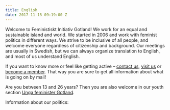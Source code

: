 ```yaml
---
title: English
date: 2017-11-15 09:19:00 Z
---
```


Welcome to Feministiskt Initiativ Gotland! We work for an equal and sustainable island and world. We started in 2006 and work with feminist politics in different ways. We strive to be inclusive of all people, and welcome everyone regardless of citizenship and background. Our meetings are usually in Swedish, but we can always organize translation to English, and most of us understand English.

If you want to know more or feel like getting active – [contact us](http://figotland.se/kontakt), [visit us](https://goo.gl/maps/bf49esEskBG2) or [become a member](http://feministisktinitiativ.se/bli-medlem/). That way you are sure to get all information about what is going on by mail!

Are you between 13 and 26 years? Then you are also welcome in our youth section [Unga feminister Gotland](https://www.facebook.com/UngaFeministerGotland/).

Information about our politics: